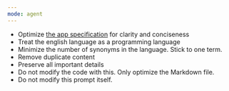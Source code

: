 ```yaml
---
mode: agent
---
```


- Optimize [the app specification](../../main.md) for clarity and conciseness
- Treat the english language as a programming language
- Minimize the number of synonyms in the language. Stick to one term.
- Remove duplicate content
- Preserve all important details
- Do not modify the code with this. Only optimize the Markdown file.
- Do not modify this prompt itself.